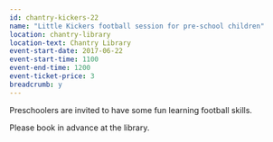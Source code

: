 ```yaml
---
id: chantry-kickers-22
name: "Little Kickers football session for pre-school children"
location: chantry-library
location-text: Chantry Library
event-start-date: 2017-06-22
event-start-time: 1100
event-end-time: 1200
event-ticket-price: 3
breadcrumb: y
---
```


Preschoolers are invited to have some fun learning football skills.

Please book in advance at the library.
